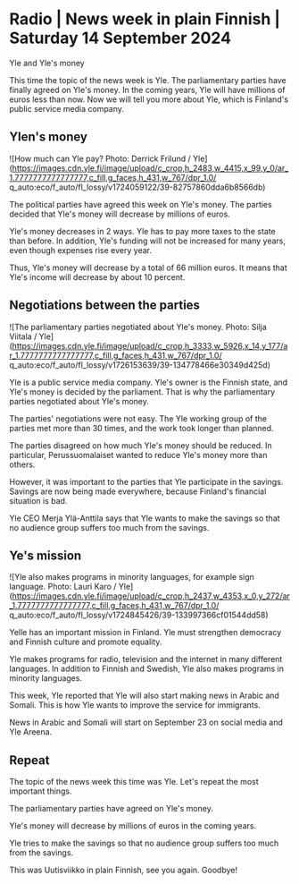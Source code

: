 # Radio \| News week in plain Finnish \| Saturday 14 September 2024

Yle and Yle's money

This time the topic of the news week is Yle. The parliamentary parties have finally agreed on Yle's money. In the coming years, Yle will have millions of euros less than now. Now we will tell you more about Yle, which is Finland's public service media company.

## Ylen's money

![How much can Yle pay? Photo: Derrick Frilund / Yle](https://images.cdn.yle.fi/image/upload/c_crop,h_2483,w_4415,x_99,y_0/ar_1.7777777777777777,c_fill,g_faces,h_431,w_767/dpr_1.0/ q_auto:eco/f_auto/fl_lossy/v1724059122/39-82757860dda6b8566db)

The political parties have agreed this week on Yle's money. The parties decided that Yle's money will decrease by millions of euros.

Yle's money decreases in 2 ways. Yle has to pay more taxes to the state than before. In addition, Yle's funding will not be increased for many years, even though expenses rise every year.

Thus, Yle's money will decrease by a total of 66 million euros. It means that Yle's income will decrease by about 10 percent.

## Negotiations between the parties

![The parliamentary parties negotiated about Yle's money. Photo: Silja Viitala / Yle](https://images.cdn.yle.fi/image/upload/c_crop,h_3333,w_5926,x_14,y_177/ar_1.7777777777777777,c_fill,g_faces,h_431,w_767/dpr_1.0/ q_auto:eco/f_auto/fl_lossy/v1726153639/39-134778466e30349d425d)

Yle is a public service media company. Yle's owner is the Finnish state, and Yle's money is decided by the parliament. That is why the parliamentary parties negotiated about Yle's money.

The parties' negotiations were not easy. The Yle working group of the parties met more than 30 times, and the work took longer than planned.

The parties disagreed on how much Yle's money should be reduced. In particular, Perussuomalaiset wanted to reduce Yle's money more than others.

However, it was important to the parties that Yle participate in the savings. Savings are now being made everywhere, because Finland's financial situation is bad.

Yle CEO Merja Ylä-Anttila says that Yle wants to make the savings so that no audience group suffers too much from the savings.

## Ye's mission

![Yle also makes programs in minority languages, for example sign language. Photo: Lauri Karo / Yle](https://images.cdn.yle.fi/image/upload/c_crop,h_2437,w_4353,x_0,y_272/ar_1.7777777777777777,c_fill,g_faces,h_431,w_767/dpr_1.0/ q_auto:eco/f_auto/fl_lossy/v1724845426/39-133997366cf01544dd58)

Yelle has an important mission in Finland. Yle must strengthen democracy and Finnish culture and promote equality.

Yle makes programs for radio, television and the internet in many different languages. In addition to Finnish and Swedish, Yle also makes programs in minority languages.

This week, Yle reported that Yle will also start making news in Arabic and Somali. This is how Yle wants to improve the service for immigrants.

News in Arabic and Somali will start on September 23 on social media and Yle Areena.

## Repeat

The topic of the news week this time was Yle. Let's repeat the most important things.

The parliamentary parties have agreed on Yle's money.

Yle's money will decrease by millions of euros in the coming years.

Yle tries to make the savings so that no audience group suffers too much from the savings.

This was Uutisviikko in plain Finnish, see you again. Goodbye!

